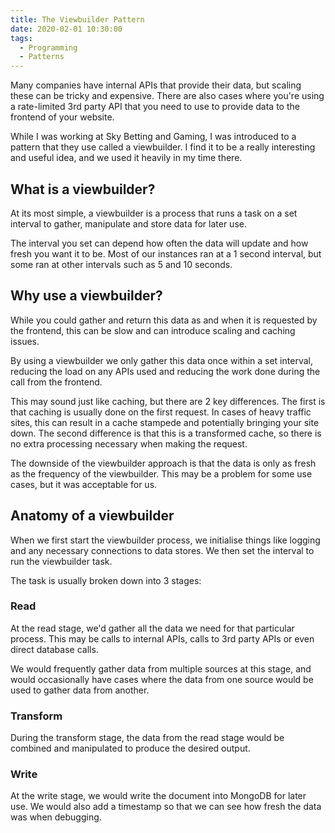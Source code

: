 ```yaml
---
title: The Viewbuilder Pattern
date: 2020-02-01 10:30:00
tags:
  - Programming
  - Patterns
---
```


Many companies have internal APIs that provide their data, but scaling these can be tricky and expensive. There are also cases where you're using a rate-limited 3rd party API that you need to use to provide data to the frontend of your website.

While I was working at Sky Betting and Gaming, I was introduced to a pattern that they use called a viewbuilder. I find it to be a really interesting and useful idea, and we used it heavily in my time there.

<!-- excerpt -->

## What is a viewbuilder?

At its most simple, a viewbuilder is a process that runs a task on a set interval to gather, manipulate and store data for later use.

The interval you set can depend how often the data will update and how fresh you want it to be. Most of our instances ran at a 1 second interval, but some ran at other intervals such as 5 and 10 seconds.

## Why use a viewbuilder?

While you could gather and return this data as and when it is requested by the frontend, this can be slow and can introduce scaling and caching issues.

By using a viewbuilder we only gather this data once within a set interval, reducing the load on any APIs used and reducing the work done during the call from the frontend.

This may sound just like caching, but there are 2 key differences. The first is that caching is usually done on the first request. In cases of heavy traffic sites, this can result in a cache stampede and potentially bringing your site down. The second difference is that this is a transformed cache, so there is no extra processing necessary when making the request.

The downside of the viewbuilder approach is that the data is only as fresh as the frequency of the viewbuilder. This may be a problem for some use cases, but it was acceptable for us.

## Anatomy of a viewbuilder

When we first start the viewbuilder process, we initialise things like logging and any necessary connections to data stores. We then set the interval to run the viewbuilder task.

The task is usually broken down into 3 stages:

### Read

At the read stage, we'd gather all the data we need for that particular process. This may be calls to internal APIs, calls to 3rd party APIs or even direct database calls.

We would frequently gather data from multiple sources at this stage, and would occasionally have cases where the data from one source would be used to gather data from another.

### Transform

During the transform stage, the data from the read stage would be combined and manipulated to produce the desired output.

### Write

At the write stage, we would write the document into MongoDB for later use. We would also add a timestamp so that we can see how fresh the data was when debugging.
